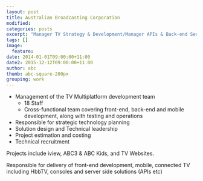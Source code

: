 ```yaml
---
layout: post
title: Australian Broadcasting Corporation
modified:
categories: posts
excerpt: "Manager TV Strategy & Development/Manager APIs & Back-end Services"
tags: []
image:
  feature:
date: 2014-01-01T09:00:00+11:00
date2: 2015-12-12T09:00:00+11:00
author: abc
thumb: abc-square-200px
grouping: work
---
```


- Management of the TV Multiplatform development team
  - 18 Staff
  - Cross-functional team covering front-end, back-end and mobile development, along with testing and operations
- Responsible for strategic technology planning
- Solution design and Technical leadership
- Project estimation and costing
- Technical recruitment

Projects include iview, ABC3 & ABC Kids, and TV Websites.

Responsible for delivery of front-end development, mobile, connected TV including HbbTV, consoles and server side solutions (APIs etc)
